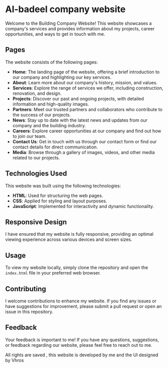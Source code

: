 # Al-badeel company website

Welcome to the Building Company Website! This website showcases a company's services and provides information about my projects, career opportunities, and ways to get in touch with me.

## Pages

The website consists of the following pages:

- **Home**: The landing page of the website, offering a brief introduction to our company and highlighting our key services.
- **About**: Learn more about our company's history, mission, and values.
- **Services**: Explore the range of services we offer, including construction, renovation, and design.
- **Projects**: Discover our past and ongoing projects, with detailed information and high-quality images.
- **Partners**: Meet our trusted partners and collaborators who contribute to the success of our projects.
- **News**: Stay up to date with the latest news and updates from our company and the building industry.
- **Careers**: Explore career opportunities at our company and find out how to join our team.
- **Contact Us**: Get in touch with us through our contact form or find our contact details for direct communication.
- **Media**: Browse through a gallery of images, videos, and other media related to our projects.

## Technologies Used

This website was built using the following technologies:

- **HTML**: Used for structuring the web pages.
- **CSS**: Applied for styling and layout purposes.
- **JavaScript**: Implemented for interactivity and dynamic functionality.

## Responsive Design

I have ensured that my website is fully responsive, providing an optimal viewing experience across various devices and screen sizes.

## Usage

To view my website locally, simply clone the repository and open the `index.html` file in your preferred web browser.

## Contributing

I welcome contributions to enhance my website. If you find any issues or have suggestions for improvement, please submit a pull request or open an issue in this repository.

## Feedback

Your feedback is important to me! If you have any questions, suggestions, or feedback regarding our website, please feel free to reach out to me.

All rights are saved , this website is developed by me and the UI designed by Vhros

